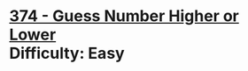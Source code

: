 # [374 - Guess Number Higher or Lower](https://leetcode.com/problems/guess-number-higher-or-lower/) </br> Difficulty: Easy